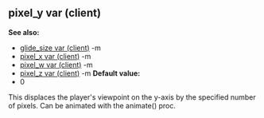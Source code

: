 ## pixel_y var (client)
**See also:**
*   [glide_size var (client)](/ref/client/var/glide_size.md) -m
*   [pixel_x var (client)](/ref/client/var/pixel_x.md) -m
*   [pixel_w var (client)](/ref/client/var/pixel_w.md) -m
*   [pixel_z var (client)](/ref/client/var/pixel_z.md) -m<!-- -->
**Default value:**
*   0


This displaces the player\'s viewpoint on the y-axis by the
specified number of pixels. Can be animated with the animate() proc.